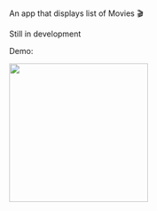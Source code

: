 An app that displays list of Movies  🎬

Still in development 

Demo:


<img src="https://github.com/user-attachments/assets/7c01a112-3588-4ae3-ab91-4cac0b8cfa6a" width="250"> &nbsp;&nbsp;&nbsp;&nbsp;&nbsp;&nbsp;&nbsp;&nbsp;&nbsp; 
